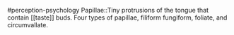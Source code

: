 #perception-psychology 
Papillae::Tiny protrusions of the tongue that contain [[taste]] buds. Four types of papillae, filiform fungiform, foliate, and circumvallate.
<!--SR:!2024-02-05,3,250-->